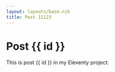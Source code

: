 ```yaml
---
layout: layouts/base.njk
title: Post 11123
---
```


# Post {{ id }}

This is post {{ id }} in my Eleventy project.
